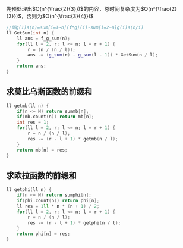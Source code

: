 先预处理出$O(n^{\frac{2}{3}})$的内容，总时间复杂度为$O(n^{\frac{2}{3}})$，否则为$O(n^{\frac{3}{4}})$

```cpp
//即g(1)s(n)=sum[i=1~n](f*g)(i)-sum[i=2~n]g(i)s(n/i)
ll GetSum(int n) {
    ll ans = f_g_sum(n);
    for(ll l = 2, r; l <= n; l = r + 1) {
        r = (n / (n / l)); 
        ans -= (g_sum(r) - g_sum(l - 1)) * GetSum(n / l);
    }
    return ans; 
}
```

## 求莫比乌斯函数的前缀和

```cpp
ll getmb(ll n) {
	if(n <= N) return summb[n];
	if(mb.count(n)) return mb[n];
	int res = 1;
	for(ll l = 2, r; l <= n; l = r + 1) {
		r = n / (n / l);
		res -= (r - l + 1) * getmb(n / l);
	}
	return mb[n] = res;
}
```

## 求欧拉函数的前缀和

```cpp
ll getphi(ll n) {
	if(n <= N) return sumphi[n];
	if(phi.count(n)) return phi[n];
	ll res = 1ll * n * (n + 1) / 2;
	for(ll l = 2, r; l <= n; l = r + 1) {
		r = n / (n / l);
		res -= (r - l + 1) * getphi(n / l);
	}
	return phi[n] = res;
}
```

